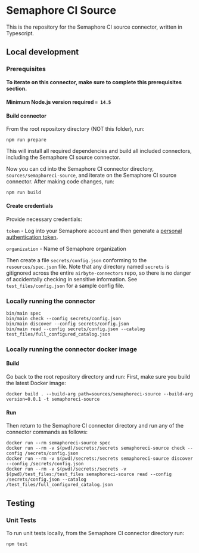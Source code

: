# Semaphore CI Source

This is the repository for the Semaphore CI source connector, written in Typescript.

## Local development

### Prerequisites

**To iterate on this connector, make sure to complete this prerequisites
section.**

#### Minimum Node.js version required `= 14.5`

#### Build connector

From the root repository directory (NOT this folder), run:

```
npm run prepare
```

This will install all required dependencies and build all included connectors,
including the Semaphore CI source connector.

Now you can cd into the Semaphore CI connector directory, `sources/semaphoreci-source`,
and iterate on the Semaphore CI source connector. After making code changes, run:

```
npm run build
```

#### Create credentials

Provide necessary credentials:

`token` - Log into your Semaphore account and then generate a [personal authentication token](https://docs.semaphoreci.com/reference/api-v1alpha/#authentication).

`organization` - Name of Semaphore organization

Then create a file `secrets/config.json`
conforming to the `resources/spec.json` file. Note that any directory named
`secrets` is gitignored across the entire `airbyte-connectors` repo, so there is
no danger of accidentally checking in sensitive information. See
`test_files/config.json` for a sample config file.

### Locally running the connector

```
bin/main spec
bin/main check --config secrets/config.json
bin/main discover --config secrets/config.json
bin/main read --config secrets/config.json --catalog test_files/full_configured_catalog.json
```

### Locally running the connector docker image

#### Build

Go back to the root repository directory and run:
First, make sure you build the latest Docker image:

```
docker build . --build-arg path=sources/semaphoreci-source --build-arg version=0.0.1 -t semaphoreci-source
```

#### Run

Then return to the Semaphore CI connector directory and run any of the connector
commands as follows:

```
docker run --rm semaphoreci-source spec
docker run --rm -v $(pwd)/secrets:/secrets semaphoreci-source check --config /secrets/config.json
docker run --rm -v $(pwd)/secrets:/secrets semaphoreci-source discover --config /secrets/config.json
docker run --rm -v $(pwd)/secrets:/secrets -v $(pwd)/test_files:/test_files semaphoreci-source read --config /secrets/config.json --catalog /test_files/full_configured_catalog.json
```

## Testing

### Unit Tests

To run unit tests locally, from the Semaphore CI connector directory run:

```
npm test
```
